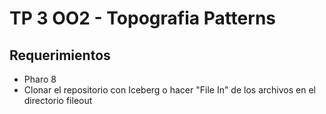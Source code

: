 # TP 3 OO2 - Topografia Patterns

## Requerimientos
- Pharo 8
- Clonar el repositorio con Iceberg o hacer "File In" de los archivos en el directorio fileout
